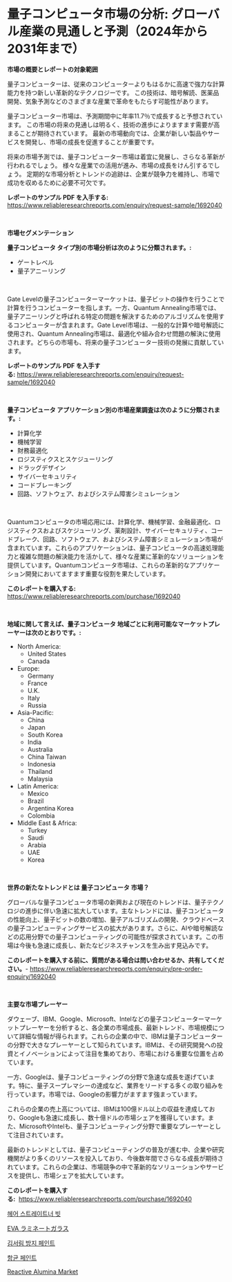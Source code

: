 <p><h1>量子コンピュータ市場の分析: グローバル産業の見通しと予測（2024年から2031年まで）</h1></p><p><strong>市場の概要とレポートの対象範囲</strong></p>
<p><p>量子コンピューターは、従来のコンピューターよりもはるかに高速で強力な計算能力を持つ新しい革新的なテクノロジーです。 この技術は、暗号解読、医薬品開発、気象予測などのさまざまな産業で革命をもたらす可能性があります。</p><p>量子コンピューター市場は、予測期間中に年率11.7％で成長すると予想されています。 この市場の将来の見通しは明るく、技術の進歩によりますます需要が高まることが期待されています。 最新の市場動向では、企業が新しい製品やサービスを開発し、市場の成長を促進することが重要です。</p><p>将来の市場予測では、量子コンピューター市場は着宜に発展し、さらなる革新が行われるでしょう。 様々な産業での活用が進み、市場の成長をけん引するでしょう。 定期的な市場分析とトレンドの追跡は、企業が競争力を維持し、市場で成功を収めるために必要不可欠です。</p></p>
<p><strong>レポートのサンプル PDF を入手する:</strong> <a href="https://www.reliableresearchreports.com/enquiry/request-sample/1692040">https://www.reliableresearchreports.com/enquiry/request-sample/1692040</a></p>
<p>&nbsp;</p>
<p><strong>市場セグメンテーション</strong></p>
<p><strong>量子コンピュータ タイプ別の市場分析は次のように分類されます。:</strong></p>
<p><ul><li>ゲートレベル</li><li>量子アニーリング</li></ul></p>
<p>&nbsp;</p>
<p><p>Gate Levelの量子コンピューターマーケットは、量子ビットの操作を行うことで計算を行うコンピューターを指します。一方、Quantum Annealing市場では、量子アニーリングと呼ばれる特定の問題を解決するためのアルゴリズムを使用するコンピューターが含まれます。Gate Level市場は、一般的な計算や暗号解読に使用され、Quantum Annealing市場は、最適化や組み合わせ問題の解決に使用されます。どちらの市場も、将来の量子コンピューター技術の発展に貢献しています。</p></p>
<p><strong>レポートのサンプル PDF を入手する:</strong>&nbsp;<a href="https://www.reliableresearchreports.com/enquiry/request-sample/1692040">https://www.reliableresearchreports.com/enquiry/request-sample/1692040</a></p>
<p>&nbsp;</p>
<p><strong> 量子コンピュータ アプリケーション別の市場産業調査は次のように分類されます。:</strong></p>
<p><ul><li>計算化学</li><li>機械学習</li><li>財務最適化</li><li>ロジスティクスとスケジューリング</li><li>ドラッグデザイン</li><li>サイバーセキュリティ</li><li>コードブレーキング</li><li>回路、ソフトウェア、およびシステム障害シミュレーション</li></ul></p>
<p>&nbsp;</p>
<p><p>Quantumコンピュータの市場応用には、計算化学、機械学習、金融最適化、ロジスティクスおよびスケジューリング、薬剤設計、サイバーセキュリティ、コードブレーク、回路、ソフトウェア、およびシステム障害シミュレーション市場が含まれています。これらのアプリケーションは、量子コンピュータの高速処理能力と複雑な問題の解決能力を活かして、様々な産業に革新的なソリューションを提供しています。Quantumコンピュータ市場は、これらの革新的なアプリケーション開発においてますます重要な役割を果たしています。</p></p>
<p><strong>このレポートを購入する:</strong>&nbsp; <a href="https://www.reliableresearchreports.com/purchase/1692040">https://www.reliableresearchreports.com/purchase/1692040</a></p>
<p>&nbsp;</p>
<p><strong>地域に関して言えば、量子コンピュータ 地域ごとに利用可能なマーケットプレーヤーは次のとおりです。:</strong></p>
<p><ul>
    <li>
        North America:
        <ul>
            <li>United States</li>
            <li>Canada</li>
        </ul>
    </li>
    <li>
        Europe:
        <ul>
            <li>Germany</li>
            <li>France</li>
            <li>U.K.</li>
            <li>Italy</li>
            <li>Russia</li>
        </ul>
    </li>
    <li>
        Asia-Pacific:
        <ul>
            <li>China</li>
            <li>Japan</li>
            <li>South Korea</li>
            <li>India</li>
            <li>Australia</li>
            <li>China Taiwan</li>
            <li>Indonesia</li>
            <li>Thailand</li>
            <li>Malaysia</li>
        </ul>
    </li>
    <li>
        Latin America:
        <ul>
            <li>Mexico</li>
            <li>Brazil</li>
            <li>Argentina Korea</li>
            <li>Colombia</li>
        </ul>
    </li>
    <li>
        Middle East & Africa:
        <ul>
            <li>Turkey</li>
            <li>Saudi</li>
            <li>Arabia</li>
            <li>UAE</li>
            <li>Korea</li>
        </ul>
    </li>
    </ul></p>
<p>&nbsp;</p>
<p><strong>世界の新たなトレンドとは 量子コンピュータ 市場？</strong></p>
<p><p>グローバルな量子コンピュータ市場の新興および現在のトレンドは、量子テクノロジの進歩に伴い急速に拡大しています。主なトレンドには、量子コンピュータの性能向上、量子ビットの数の増加、量子アルゴリズムの開発、クラウドベースの量子コンピューティングサービスの拡大があります。さらに、AIや暗号解読などの応用分野での量子コンピューティングの可能性が探求されています。この市場は今後も急速に成長し、新たなビジネスチャンスを生み出す見込みです。</p></p>
<p><strong>このレポートを購入する前に、質問がある場合は問い合わせるか、共有してください。</strong>- <a href="https://www.reliableresearchreports.com/enquiry/pre-order-enquiry/1692040">https://www.reliableresearchreports.com/enquiry/pre-order-enquiry/1692040</a></p>
<p>&nbsp;</p>
<p><strong>主要な市場プレーヤー</strong></p>
<p><p>ダウェーブ、IBM、Google、Microsoft、Intelなどの量子コンピューターマーケットプレーヤーを分析すると、各企業の市場成長、最新トレンド、市場規模について詳細な情報が得られます。これらの企業の中で、IBMは量子コンピューターの分野で大きなプレーヤーとして知られています。IBMは、その研究開発への投資とイノベーションによって注目を集めており、市場における重要な位置を占めています。</p><p>一方、Googleは、量子コンピューティングの分野で急速な成長を遂げています。特に、量子スープレマシーの達成など、業界をリードする多くの取り組みを行っています。市場では、Googleの影響力がますます強まっています。</p><p>これらの企業の売上高については、IBMは100億ドル以上の収益を達成しており、Googleも急速に成長し、数十億ドルの市場シェアを獲得しています。また、MicrosoftやIntelも、量子コンピューティング分野で重要なプレーヤーとして注目されています。</p><p>最新のトレンドとしては、量子コンピューティングの普及が進む中、企業や研究機関がより多くのリソースを投入しており、今後数年間でさらなる成長が期待されています。これらの企業は、市場競争の中で革新的なソリューションやサービスを提供し、市場シェアを拡大しています。</p></p>
<p><strong>このレポートを購入する:</strong>&nbsp;&nbsp;<a href="https://www.reliableresearchreports.com/purchase/1692040">https://www.reliableresearchreports.com/purchase/1692040</a></p>
<p><p><a href="https://medium.com/@derrickmafrks96745/%ED%97%A4%EC%96%B4-%EC%8A%A4%ED%8A%B8%EB%A0%88%EC%9D%B4%ED%8A%B8%EB%84%88-%EB%B9%97-%EC%8B%9C%EC%9E%A5-%EB%B3%B4%EA%B3%A0%EC%84%9C%EB%8A%94-%EC%9D%B4-%EC%8B%9C%EC%9E%A5%EC%9D%98-%EC%B5%9C%EC%8B%A0-%ED%8A%B8%EB%A0%8C%EB%93%9C%EC%99%80-%EC%84%B1%EC%9E%A5-%EA%B8%B0%ED%9A%8C%EB%A5%BC-%EB%B3%B4%EC%97%AC%EC%A4%8D%EB%8B%88%EB%8B%A4-2a67afd49957">헤어 스트레이트너 빗</a></p><p><a href="https://medium.com/@jacksonwiza1924/eva%E3%83%A9%E3%83%9F%E3%83%8D%E3%83%BC%E3%83%88%E3%82%AC%E3%83%A9%E3%82%B9%E5%B8%82%E5%A0%B4%E3%81%AE%E3%82%A4%E3%83%B3%E3%82%B5%E3%82%A4%E3%83%88-%E5%B8%82%E5%A0%B4%E3%81%AE%E3%83%88%E3%83%AC%E3%83%B3%E3%83%89-%E6%88%90%E9%95%B7-2024%E5%B9%B4%E3%81%8B%E3%82%892031%E5%B9%B4%E3%81%BE%E3%81%A7%E3%81%AE%E4%BA%88%E6%B8%AC-7e33e4205ebe">EVA ラミネートガラス</a></p><p><a href="https://github.com/sougarounis/Market-Research-Report-List-2/blob/main/5742763190618.md">김서림 방지 페인트</a></p><p><a href="https://github.com/vs2869dizt0/Market-Research-Report-List-1/blob/main/4925398190619.md">항균 페인트</a></p><p><a href="https://github.com/RichRobinson5/Market-Research-Report-List-4/blob/main/reactive-alumina-market.md">Reactive Alumina Market</a></p></p>